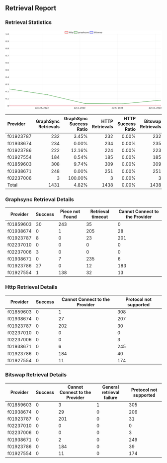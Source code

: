 ## Retrieval Report
### Retrieval Statistics
<img src="https://raw.githubusercontent.com/data-preservation-programs/filplus-checker-assets/main/filecoin-project/filecoin-plus-large-datasets/issues/2035/1689575101933.png"/>

| Provider  | GraphSync Retrievals | GraphSync Success Ratio | HTTP Retrievals | HTTP Success Ratio | Bitswap Retrievals | Bitswap Success Ratio |
| :-------- | -------------------: | ----------------------: | --------------: | -----------------: | -----------------: | --------------------: |
| f01923787 |                  232 |                   3.45% |             232 |              0.00% |                232 |                 0.00% |
| f01938674 |                  234 |                   0.00% |             234 |              0.00% |                235 |                 0.00% |
| f01923786 |                  222 |                  12.16% |             224 |              0.00% |                223 |                 0.00% |
| f01927554 |                  184 |                   0.54% |             185 |              0.00% |                185 |                 0.00% |
| f01859603 |                  308 |                   9.74% |             309 |              0.00% |                309 |                 0.00% |
| f01938671 |                  248 |                   0.00% |             251 |              0.00% |                251 |                 0.00% |
| f02237006 |                    3 |                 100.00% |               3 |              0.00% |                  3 |                 0.00% |
| Total     |                 1431 |                   4.82% |            1438 |              0.00% |               1438 |                 0.00% |

### Graphsync Retrieval Details
| Provider  | Success | Piece not Found | Retrieval timeout | Cannot Connect to the Provider |
| --------- | ------- | --------------- | ----------------- | ------------------------------ |
| f01859603 | 30      | 243             | 35                | 0                              |
| f01938674 | 0       | 1               | 205               | 28                             |
| f01923787 | 8       | 0               | 23                | 201                            |
| f02237010 | 0       | 0               | 0                 | 0                              |
| f02237006 | 3       | 0               | 0                 | 0                              |
| f01938671 | 0       | 7               | 235               | 6                              |
| f01923786 | 27      | 0               | 12                | 183                            |
| f01927554 | 1       | 138             | 32                | 13                             |

### Http Retrieval Details
| Provider  | Success | Cannot Connect to the Provider | Protocol not supported |
| --------- | ------- | ------------------------------ | ---------------------- |
| f01859603 | 0       | 1                              | 308                    |
| f01938674 | 0       | 27                             | 207                    |
| f01923787 | 0       | 202                            | 30                     |
| f02237010 | 0       | 0                              | 0                      |
| f02237006 | 0       | 0                              | 3                      |
| f01938671 | 0       | 6                              | 245                    |
| f01923786 | 0       | 184                            | 40                     |
| f01927554 | 0       | 11                             | 174                    |

### Bitswap Retrieval Details
| Provider  | Success | Cannot Connect to the Provider | General retrieval failure | Protocol not supported |
| --------- | ------- | ------------------------------ | ------------------------- | ---------------------- |
| f01859603 | 0       | 3                              | 1                         | 305                    |
| f01938674 | 0       | 29                             | 0                         | 206                    |
| f01923787 | 0       | 201                            | 0                         | 31                     |
| f02237010 | 0       | 0                              | 0                         | 0                      |
| f02237006 | 0       | 0                              | 0                         | 3                      |
| f01938671 | 0       | 2                              | 0                         | 249                    |
| f01923786 | 0       | 184                            | 0                         | 39                     |
| f01927554 | 0       | 11                             | 0                         | 174                    |
